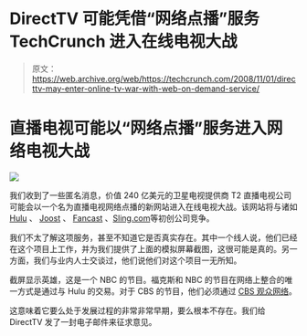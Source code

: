 # DirectTV 可能凭借“网络点播”服务 TechCrunch 进入在线电视大战

> 原文：<https://web.archive.org/web/https://techcrunch.com/2008/11/01/directtv-may-enter-online-tv-war-with-web-on-demand-service/>

# 直播电视可能以“网络点播”服务进入网络电视大战

![](img/428e57917df4359b957a68302b6d61aa.png)

我们收到了一些匿名消息，价值 240 亿美元的卫星电视提供商 T2 直播电视公司可能会以一个名为直播电视网络点播的新网站进入在线电视大战。该网站将与诸如 [Hulu](https://web.archive.org/web/20221006215704/http://www.hulu.com/) 、 [Joost](https://web.archive.org/web/20221006215704/http://www.joost.com/) 、 [Fancast](https://web.archive.org/web/20221006215704/http://www.fancast.com/) 、[Sling.com](https://web.archive.org/web/20221006215704/http://www.beta.techcrunch.com/2008/10/26/slingcom-to-launch-on-november-10/)等初创公司竞争。

我们不太了解这项服务，甚至不知道它是否真实存在。其中一个线人说，他们已经在这个项目上工作，并为我们提供了上面的模拟屏幕截图，这很可能是真的。另一方面，我们与业内人士交谈过，他们说他们对这个项目一无所知。

截屏显示英雄，这是一个 NBC 的节目。福克斯和 NBC 的节目在网络上整合的唯一方式是通过与 Hulu 的交易。对于 CBS 的节目，他们必须通过 [CBS 观众网络](https://web.archive.org/web/20221006215704/http://www.cbs.com/can_player/about.php)。

这意味着它要么处于发展过程的非常非常早期，要么根本不存在。我们给 DirectTV 发了一封电子邮件来征求意见。